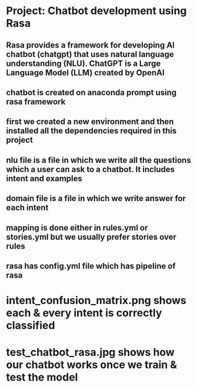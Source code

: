 # Project: Chatbot development using Rasa
## Rasa provides a framework for developing AI chatbot (chatgpt) that uses natural language understanding (NLU). ChatGPT is a Large Language Model (LLM) created by OpenAI
## chatbot is created on anaconda prompt using rasa framework
## first we created a new environment and then installed all the dependencies required in this project
## nlu file is a file in which we write all the questions which a user can ask to a chatbot. It includes intent and examples
## domain file is a file in which we write answer for each intent
## mapping is done either in rules.yml or stories.yml but we usually prefer stories over rules
## rasa has config.yml file which has pipeline of rasa

# intent_confusion_matrix.png shows each & every intent is correctly classified
# test_chatbot_rasa.jpg shows how our chatbot works once we train & test the model
